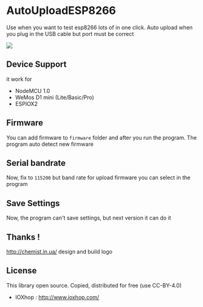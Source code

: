 # AutoUploadESP8266

Use when you want to test esp8266 lots of in one click. Auto upload when you plug in the USB cable but port must be correct

![](https://github.com/ioxhop/AutoUploadESP8266/blob/master/17-12-2560%2020-21-24.png?raw=true)

## Device Support

it work for

 * NodeMCU 1.0
 * WeMos D1 mini (Lite/Basic/Pro)
 * ESPIOX2

## Firmware

You can add firmware to `firmware` folder and after you run the program. The program auto detect new firmware

## Serial bandrate

Now, fix to `115200` but band rate for upload firmware you can select in the program

## Save Settings

Now, the program can't save settings, but next version it can do it

## Thanks !

http://chemist.in.ua/ design and build logo

## License
This library open source. Copied, distributed for free (use CC-BY-4.0)

 * IOXhop : http://www.ioxhop.com/
